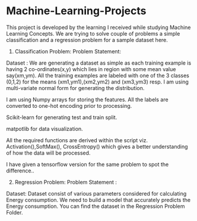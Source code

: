 # Machine-Learning-Projects
This project is developed by the learning I received while studying Machine Learning Concepts. We are trying to solve couple of problems a simple classification and a regression problem for a sample dataset here.

1) Classification Problem:
Problem Statement:

Dataset : 
We are generating a dataset as simple as each training example is having 2 co-ordinates(x,y) which lies in region with some mean value say(xm,ym). All the training examples are labeled with one of the 3 classes (0,1,2) for the means (xm1,ym1),(xm2,ym2) and (xm3,ym3) resp. I am using multi-variate normal form for generating the distribution.

I am using Numpy arrays for storing the features. All the labels are converted to one-hot encoding prior to processing.

Scikit-learn for generating test and train split.

matpotlib for data visualization.

All the required functions are derived within the script viz. Activation(),SoftMax(), CrossEntropy() which gives a better understanding of how the data will be processed.

I have given a tensorflow version for the same problem to spot the difference..

2) Regression Problem:
Problem Statement :

Dataset:
Dataset consist of various parameters considered for calculating Energy consumption. We need to build a model that accurately predicts the Energy consumption. You can find the dataset in the Regression Problem Folder. 
